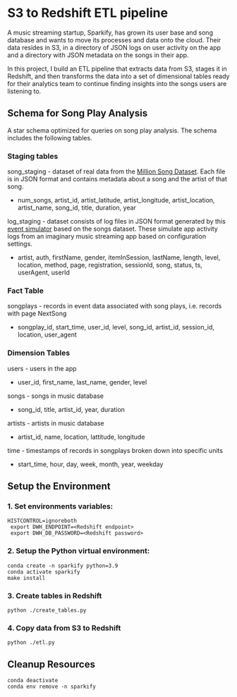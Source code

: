 # S3 to Redshift ETL pipeline

A music streaming startup, Sparkify, has grown its user base and song database and wants to move its processes and data onto the cloud. Their data resides in S3, in a directory of JSON logs on user activity on the app and a directory with JSON metadata on the songs in their app.

In this project, I build an ETL pipeline that extracts data from S3, stages it in Redshift, and then transforms the data into a set of dimensional tables ready for their analytics team to continue finding insights into the songs users are listening to.

## Schema for Song Play Analysis

A star schema optimized for queries on song play analysis. The schema includes the following tables.


### Staging tables

song_staging - dataset of real data from the [Million Song Dataset](http://millionsongdataset.com/). Each file is in JSON format and contains metadata about a song and the artist of that song. 
* num_songs, artist_id, artist_latitude, artist_longitude, artist_location, artist_name, song_id, title, duration, year

log_staging - dataset consists of log files in JSON format generated by this [event simulator](https://github.com/Interana/eventsim) based on the songs dataset. These simulate app activity logs from an imaginary music streaming app based on configuration settings.
* artist, auth, firstName, gender, itemInSession, lastName, length, level, location, method, page, registration, sessionId, song, status, ts, userAgent, userId


### Fact Table

songplays - records in event data associated with song plays, i.e. records with page NextSong
* songplay_id, start_time, user_id, level, song_id, artist_id, session_id, location, user_agent

### Dimension Tables
users - users in the app
* user_id, first_name, last_name, gender, level

songs - songs in music database
* song_id, title, artist_id, year, duration

artists - artists in music database
* artist_id, name, location, lattitude, longitude

time - timestamps of records in songplays broken down into specific units
* start_time, hour, day, week, month, year, weekday

## Setup the Environment

### 1. Set environments variables:

```
HISTCONTROL=ignoreboth
 export DWH_ENDPOINT=<Redshift endpoint>
 export DWH_DB_PASSWORD=<Redshift password>
```

### 2. Setup the Python virtual environment:

```
conda create -n sparkify python=3.9
conda activate sparkify
make install
```  

### 3. Create tables in Redshift

```
python ./create_tables.py
```

### 4. Copy data from S3 to Redshift

```
python ./etl.py
```



## Cleanup Resources

```
conda deactivate
conda env remove -n sparkify
```

